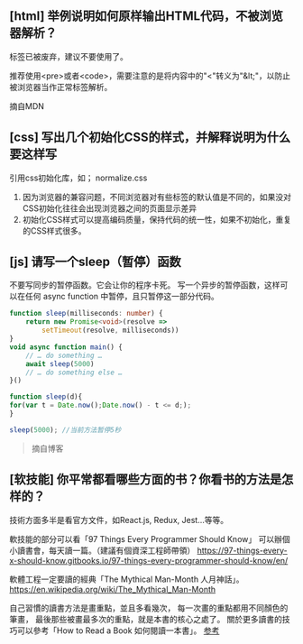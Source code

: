 ## [html] 举例说明如何原样输出HTML代码，不被浏览器解析？

<xmp></xmp>标签已被废弃，建议不要使用了。

推荐使用&lt;pre>或者&lt;code>，需要注意的是将内容中的"<"转义为"\&lt;"，以防止被浏览器当作正常标签解析。

摘自MDN

## [css] 写出几个初始化CSS的样式，并解释说明为什么要这样写

引用css初始化库，如；
normalize.css

1. 因为浏览器的兼容问题，不同浏览器对有些标签的默认值是不同的，如果没对CSS初始化往往会出现浏览器之间的页面显示差异
2. 初始化CSS样式可以提高编码质量，保持代码的统一性，如果不初始化，重复的CSS样式很多。


## [js] 请写一个sleep（暂停）函数

不要写同步的暂停函数。它会让你的程序卡死。
写一个异步的暂停函数，这样可以在任何 async function 中暂停，且只暂停这一部分代码。
```typescript
function sleep(milliseconds: number) {
    return new Promise<void>(resolve =>
        setTimeout(resolve, milliseconds))
}
void async function main() {
    // … do something …
    await sleep(5000)
    // … do something else …
}()
```
```javascript
function sleep(d){
for(var t = Date.now();Date.now() - t <= d;);
}

sleep(5000); //当前方法暂停5秒
```
> 摘自博客

## [软技能] 你平常都看哪些方面的书？你看书的方法是怎样的？

技術方面多半是看官方文件，如React.js, Redux, Jest...等等。

軟技能的部分可以看「97 Things Every Programmer Should Know」
可以辦個小讀書會，每天讀一篇。（建議有個資深工程師帶領）
https://97-things-every-x-should-know.gitbooks.io/97-things-every-programmer-should-know/en/

軟體工程一定要讀的經典「The Mythical Man-Month 人月神話」。
https://en.wikipedia.org/wiki/The_Mythical_Man-Month

自己習慣的讀書方法是畫重點，並且多看幾次，
每一次畫的重點都用不同顏色的筆畫，
最後那些被畫最多次的重點，就是本書的核心之處了。
關於更多讀書的技巧可以參考「How to Read a Book 如何閱讀一本書」。
[参考](https://en.wikipedia.org/wiki/How_to_Read_a_Book)
